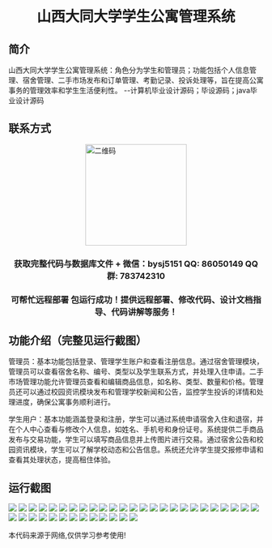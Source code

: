 <p><h1 align="center">山西大同大学学生公寓管理系统</h1></p>

## 简介
山西大同大学学生公寓管理系统：角色分为学生和管理员；功能包括个人信息管理、宿舍管理、二手市场发布和订单管理、考勤记录、投诉处理等，旨在提高公寓事务的管理效率和学生生活便利性。    --计算机毕业设计源码；毕设源码；java毕业设计源码


## 联系方式
<img src="https://bs-1329754181.cos.ap-shanghai.myqcloud.com/wx.jpg" alt="二维码" style="display: block; margin: 0 auto;" width="200px">
<p><h3 align="center">获取完整代码与数据库文件 + 微信：bysj5151 QQ: 86050149 QQ群: 783742310</h3></p>
<p><h3 align="center">可帮忙远程部署 包运行成功！提供远程部署、修改代码、设计文档指导、代码讲解等服务！</h3></p>

## 功能介绍（完整见运行截图）
管理员：基本功能包括登录、管理学生账户和查看注册信息。通过宿舍管理模块，管理员可以查看宿舍名称、编号、类型以及学生联系方式，并处理入住申请。二手市场管理功能允许管理员查看和编辑商品信息，如名称、类型、数量和价格。管理员还可以通过校园资讯模块发布和管理学校新闻和公告，监控学生投诉的详情和处理进度，确保公寓事务顺利进行。

学生用户：基本功能涵盖登录和注册，学生可以通过系统申请宿舍入住和退宿，并在个人中心查看与修改个人信息，如姓名、手机号和身份证号。系统提供二手商品发布与交易功能，学生可以填写商品信息并上传图片进行交易。通过宿舍公告和校园资讯模块，学生可以了解学校动态和公告信息。系统还允许学生提交报修申请和查看其处理状态，提高租住体验。


## 运行截图
![](https://bs-1329754181.cos.ap-shanghai.myqcloud.com/spring/ShanxiDatongUniversityStudentDormitoryManagementSystem/img/001.jpg)
![](https://bs-1329754181.cos.ap-shanghai.myqcloud.com/spring/ShanxiDatongUniversityStudentDormitoryManagementSystem/img/002.jpg)
![](https://bs-1329754181.cos.ap-shanghai.myqcloud.com/spring/ShanxiDatongUniversityStudentDormitoryManagementSystem/img/003.jpg)
![](https://bs-1329754181.cos.ap-shanghai.myqcloud.com/spring/ShanxiDatongUniversityStudentDormitoryManagementSystem/img/004.jpg)
![](https://bs-1329754181.cos.ap-shanghai.myqcloud.com/spring/ShanxiDatongUniversityStudentDormitoryManagementSystem/img/005.jpg)
![](https://bs-1329754181.cos.ap-shanghai.myqcloud.com/spring/ShanxiDatongUniversityStudentDormitoryManagementSystem/img/006.jpg)
![](https://bs-1329754181.cos.ap-shanghai.myqcloud.com/spring/ShanxiDatongUniversityStudentDormitoryManagementSystem/img/007.jpg)
![](https://bs-1329754181.cos.ap-shanghai.myqcloud.com/spring/ShanxiDatongUniversityStudentDormitoryManagementSystem/img/008.jpg)
![](https://bs-1329754181.cos.ap-shanghai.myqcloud.com/spring/ShanxiDatongUniversityStudentDormitoryManagementSystem/img/009.jpg)
![](https://bs-1329754181.cos.ap-shanghai.myqcloud.com/spring/ShanxiDatongUniversityStudentDormitoryManagementSystem/img/010.jpg)
![](https://bs-1329754181.cos.ap-shanghai.myqcloud.com/spring/ShanxiDatongUniversityStudentDormitoryManagementSystem/img/011.jpg)
![](https://bs-1329754181.cos.ap-shanghai.myqcloud.com/spring/ShanxiDatongUniversityStudentDormitoryManagementSystem/img/012.jpg)
![](https://bs-1329754181.cos.ap-shanghai.myqcloud.com/spring/ShanxiDatongUniversityStudentDormitoryManagementSystem/img/013.jpg)
![](https://bs-1329754181.cos.ap-shanghai.myqcloud.com/spring/ShanxiDatongUniversityStudentDormitoryManagementSystem/img/014.jpg)
![](https://bs-1329754181.cos.ap-shanghai.myqcloud.com/spring/ShanxiDatongUniversityStudentDormitoryManagementSystem/img/015.jpg)
![](https://bs-1329754181.cos.ap-shanghai.myqcloud.com/spring/ShanxiDatongUniversityStudentDormitoryManagementSystem/img/016.jpg)
![](https://bs-1329754181.cos.ap-shanghai.myqcloud.com/spring/ShanxiDatongUniversityStudentDormitoryManagementSystem/img/017.jpg)
![](https://bs-1329754181.cos.ap-shanghai.myqcloud.com/spring/ShanxiDatongUniversityStudentDormitoryManagementSystem/img/018.jpg)
![](https://bs-1329754181.cos.ap-shanghai.myqcloud.com/spring/ShanxiDatongUniversityStudentDormitoryManagementSystem/img/019.jpg)
![](https://bs-1329754181.cos.ap-shanghai.myqcloud.com/spring/ShanxiDatongUniversityStudentDormitoryManagementSystem/img/020.jpg)
![](https://bs-1329754181.cos.ap-shanghai.myqcloud.com/spring/ShanxiDatongUniversityStudentDormitoryManagementSystem/img/021.jpg)
![](https://bs-1329754181.cos.ap-shanghai.myqcloud.com/spring/ShanxiDatongUniversityStudentDormitoryManagementSystem/img/022.jpg)
![](https://bs-1329754181.cos.ap-shanghai.myqcloud.com/spring/ShanxiDatongUniversityStudentDormitoryManagementSystem/img/023.jpg)
![](https://bs-1329754181.cos.ap-shanghai.myqcloud.com/spring/ShanxiDatongUniversityStudentDormitoryManagementSystem/img/024.jpg)
![](https://bs-1329754181.cos.ap-shanghai.myqcloud.com/spring/ShanxiDatongUniversityStudentDormitoryManagementSystem/img/025.jpg)
![](https://bs-1329754181.cos.ap-shanghai.myqcloud.com/spring/ShanxiDatongUniversityStudentDormitoryManagementSystem/img/026.jpg)
![](https://bs-1329754181.cos.ap-shanghai.myqcloud.com/spring/ShanxiDatongUniversityStudentDormitoryManagementSystem/img/027.jpg)
![](https://bs-1329754181.cos.ap-shanghai.myqcloud.com/spring/ShanxiDatongUniversityStudentDormitoryManagementSystem/img/028.jpg)
![](https://bs-1329754181.cos.ap-shanghai.myqcloud.com/spring/ShanxiDatongUniversityStudentDormitoryManagementSystem/img/029.jpg)
![](https://bs-1329754181.cos.ap-shanghai.myqcloud.com/spring/ShanxiDatongUniversityStudentDormitoryManagementSystem/img/030.jpg)
![](https://bs-1329754181.cos.ap-shanghai.myqcloud.com/spring/ShanxiDatongUniversityStudentDormitoryManagementSystem/img/031.jpg)
![](https://bs-1329754181.cos.ap-shanghai.myqcloud.com/spring/ShanxiDatongUniversityStudentDormitoryManagementSystem/img/032.jpg)
![](https://bs-1329754181.cos.ap-shanghai.myqcloud.com/spring/ShanxiDatongUniversityStudentDormitoryManagementSystem/img/033.jpg)
![](https://bs-1329754181.cos.ap-shanghai.myqcloud.com/spring/ShanxiDatongUniversityStudentDormitoryManagementSystem/img/034.jpg)
![](https://bs-1329754181.cos.ap-shanghai.myqcloud.com/spring/ShanxiDatongUniversityStudentDormitoryManagementSystem/img/035.jpg)
![](https://bs-1329754181.cos.ap-shanghai.myqcloud.com/spring/ShanxiDatongUniversityStudentDormitoryManagementSystem/img/036.jpg)
![](https://bs-1329754181.cos.ap-shanghai.myqcloud.com/spring/ShanxiDatongUniversityStudentDormitoryManagementSystem/img/037.jpg)
![](https://bs-1329754181.cos.ap-shanghai.myqcloud.com/spring/ShanxiDatongUniversityStudentDormitoryManagementSystem/img/038.jpg)

<p>本代码来源于网络,仅供学习参考使用!</p>

